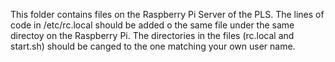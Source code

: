 This folder contains files on the Raspberry Pi Server of the PLS. The lines of code in /etc/rc.local should be added o the same file under the same directoy on the Raspberry Pi. The directories in the files (rc.local and start.sh) should be canged to the one matching your own user name.
